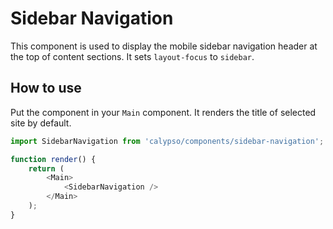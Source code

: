 # Sidebar Navigation

This component is used to display the mobile sidebar navigation header at the top of content sections. It sets `layout-focus` to `sidebar`.

## How to use

Put the component in your `Main` component. It renders the title of selected site by default.

```js
import SidebarNavigation from 'calypso/components/sidebar-navigation';

function render() {
	return (
		<Main>
			<SidebarNavigation />
		</Main>
	);
}
```
